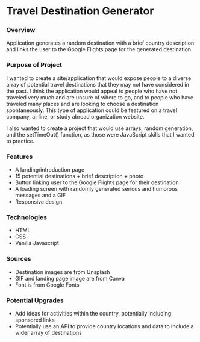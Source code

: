 # Travel Destination Generator

### Overview
Application generates a random destination with a brief country description and links the user to the Google Flights page for the generated destination.

### Purpose of Project
I wanted to create a site/application that would expose people to a diverse array of potential travel destinations that they may not have considered in the past. I think the application would appeal to people who have not traveled very much and are unsure of where to go, and to people who have traveled many places and are looking to choose a destination spontaneously. This type of application could be featured on a travel company, airline, or study abroad organization website.

I also wanted to create a project that would use arrays, random generation, and the setTimeOut() function, as those were JavaScript skills that I wanted to practice. 

### Features
- A landing/introduction page
- 15 potential destinations + brief description + photo
- Button linking user to the Google Flights page for their destination
- A loading screen with randomly generated serious and humorous messages and a GIF
- Responsive design

### Technologies
- HTML
- CSS
- Vanilla Javascript

### Sources
- Destination images are from Unsplash
- GIF and landing page image are from Canva
- Font is from Google Fonts

### Potential Upgrades
- Add ideas for activities within the country, potentially including sponsored links
- Potentially use an API to provide country locations and data to include a wider array of destinations




